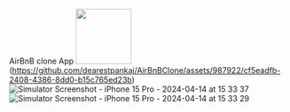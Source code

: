 AirBnB clone App
<img src="[https://your-image-url.type](https://github.com/dearestpankaj/AirBnBClone/assets/987922/cf5eadfb-2408-4386-8dd0-b15c765ed23b)" width="100">(https://github.com/dearestpankaj/AirBnBClone/assets/987922/cf5eadfb-2408-4386-8dd0-b15c765ed23b)
![Simulator Screenshot - iPhone 15 Pro - 2024-04-14 at 15 33 37](https://github.com/dearestpankaj/AirBnBClone/assets/987922/2b2df56f-60df-4fbe-b9c3-1c13d4cb227e)
![Simulator Screenshot - iPhone 15 Pro - 2024-04-14 at 15 33 29](https://github.com/dearestpankaj/AirBnBClone/assets/987922/71f27c9c-8e98-4cc0-b76f-03726d3a2ad2)

